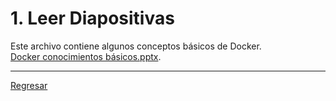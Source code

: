 # 1. Leer Diapositivas
Este archivo contiene algunos conceptos básicos de Docker. \
[Docker conocimientos básicos.pptx](https://github.com/burongtz/apuntes/raw/master/docker/Docker%20conocimientos%20b%C3%A1sicos.pptx).
___
[Regresar](../README.md)